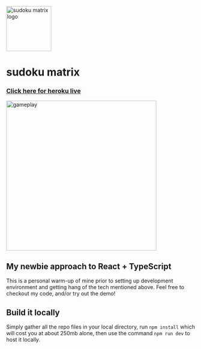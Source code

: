 <img src="https://github.com/suntoes/sudoku-matrix/blob/master/public/sdku-mtrx-icon.png" alt="sudoku matrix logo" width="120"/>

# sudoku matrix

### [Click here for heroku live](https://sudoku-matrix.herokuapp.com/)

<a href="https://sudoku-matrix.herokuapp.com/">
<img src="https://github.com/suntoes/sudoku-matrix/blob/master/public/banner.png" alt="gameplay" width="400"/>
</a>

## My newbie approach to React + TypeScript
This is a personal warm-up of mine prior to setting up development environment and getting hang of the tech mentioned above. Feel free to checkout my code, and/or try out the demo!

## Build it locally
Simply gather all the repo files in your local directory, run `npm install` which will cost you at about 250mb alone, then use the command `npm run dev` to host it locally.
